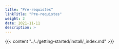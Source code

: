 ```yaml
---
title: "Pre-requistes"
linkTitle: "Pre-requistes"
weight: 2
date: 2021-11-11
description: >  
---
```


{{< content "../../getting-started/install/_index.md" >}}
